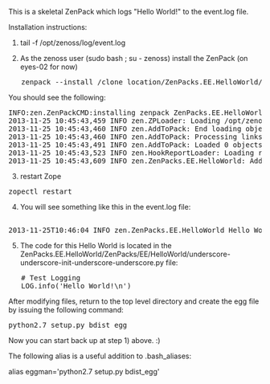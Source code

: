 This is a skeletal ZenPack which logs "Hello World!" to the event.log file.

Installation instructions:

1) tail -f /opt/zenoss/log/event.log

2) As the zenoss user (sudo bash ; su - zenoss) install the ZenPack (on eyes-02 for now)

<pre>   zenpack --install /clone_location/ZenPacks.EE.HelloWorld/dist/ZenPacks.EE.HelloWorld-0.0.4-py2.7.egg
</pre>

   You should see the following:
<pre>
INFO:zen.ZenPackCMD:installing zenpack ZenPacks.EE.HelloWorld; launching process
2013-11-25 10:45:43,459 INFO zen.ZPLoader: Loading /opt/zenoss/ZenPacks/ZenPacks.EE.HelloWorld-0.0.4-py2.7.egg/ZenPacks/EE/HelloWorld/objects/objects.xml
2013-11-25 10:45:43,460 INFO zen.AddToPack: End loading objects
2013-11-25 10:45:43,460 INFO zen.AddToPack: Processing links
2013-11-25 10:45:43,491 INFO zen.AddToPack: Loaded 0 objects into the ZODB database
2013-11-25 10:45:43,523 INFO zen.HookReportLoader: Loading reports from /opt/zenoss/ZenPacks/ZenPacks.EE.HelloWorld-0.0.4-py2.7.egg/ZenPacks/EE/HelloWorld/reports
2013-11-25 10:45:43,609 INFO zen.ZenPacks.EE.HelloWorld: Adding ZenPacks.EE.HelloWorld relationships to existing devices
</pre>

3) restart Zope

<pre>zopectl restart </pre>

4) You will see something like this in the event.log file:
<pre>   
2013-11-25T10:46:04 INFO zen.ZenPacks.EE.HelloWorld Hello World!
</pre>

5) The code for this Hello World is located in the ZenPacks.EE.HelloWorld/ZenPacks/EE/HelloWorld/underscore-underscore-init-underscore-underscore.py file:

<pre>
   # Test Logging
   LOG.info('Hello World!\n')
</pre>

After modifying files, return to the top level directory and create the egg file by issuing the following command:

<pre>python2.7 setup.py bdist_egg</pre>

Now you can start back up at step 1) above. :)

The following alias is a useful addition to .bash_aliases:

alias eggman='python2.7 setup.py bdist_egg'

